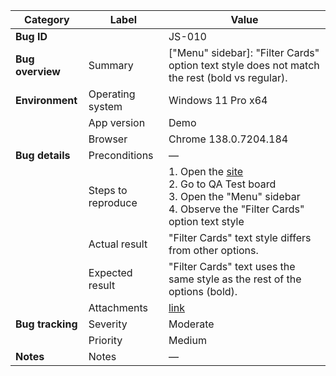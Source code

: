 | **Category** | **Label** | **Value** |
|---|---|---|
| **Bug ID** |  | JS-010 |
| **Bug overview** | Summary | ["Menu" sidebar]: "Filter Cards" option text style does not match the rest (bold vs regular). |
| **Environment** | Operating system | Windows 11 Pro x64 |
|  | App version | Demo |
|  | Browser | Chrome 138.0.7204.184 |
| **Bug details** | Preconditions | — |
|  | Steps to reproduce | 1. Open the [site](https://mate-academy-images.s3.eu-central-1.amazonaws.com/c8907025538486ce4c46981003fc83bc_da130fe234.png)<br>2. Go to QA Test board<br>3. Open the "Menu" sidebar<br>4. Observe the "Filter Cards" option text style |
|  | Actual result | "Filter Cards" text style differs from other options. |
|  | Expected result | "Filter Cards" text uses the same style as the rest of the options (bold). |
|  | Attachments | [link](https://github.com/Roksolana-K/qa-portfolio/blob/main/bugs-from-screenshot/attachments/JS-010.png) |
| **Bug tracking** | Severity | Moderate |
|  | Priority | Medium |
| **Notes** | Notes | — |

